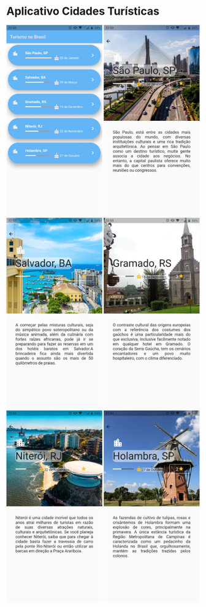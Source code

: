 # Aplicativo Cidades Turísticas

<div>
<img src="assets/fotos/Main.jpeg" alt="My cool logo" width="250px"/>
<img src="assets/fotos/saoPaulo.jpeg" alt="My cool logo" width="250px"/>
<img src="assets/fotos/salvador.jpeg" alt="My cool logo" width="250px"/>
<img src="assets/fotos/gramado.jpeg" alt="My cool logo" width="250px"/>
<img src="assets/fotos/niteroi.jpeg" alt="My cool logo" width="250px"/>
<img src="assets/fotos/holambra.jpeg" alt="My cool logo" width="250px"/>
</div>

